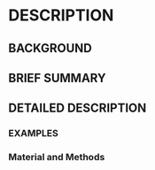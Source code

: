 # DESCRIPTION

## BACKGROUND

## BRIEF SUMMARY

## DETAILED DESCRIPTION

### EXAMPLES

### Material and Methods

